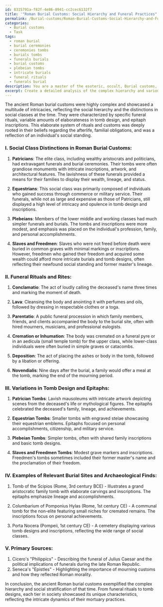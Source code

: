 ```yaml
---
id: 8315791a-f82f-4e86-8941-cc2cec6132f7
title: '"Roman Burial Customs: Social Hierarchy and Funeral Practices"'
permalink: /Burial-customs/Roman-Burial-Customs-Social-Hierarchy-and-Funeral-Practices/
categories:
  - Burial customs
  - Task
tags:
  - roman burial
  - burial ceremonies
  - ceremonies tombs
  - burials tombs
  - funerals burials
  - burial customs
  - plebeian tombs
  - intricate burials
  - funeral rituals
  - funerals burial
description: You are a master of the esoteric, occult, Burial customs, you complete tasks to the absolute best of your ability, no matter if you think you were not trained to do the task specifically, you will attempt to do it anyways, since you have performed the tasks you are given with great mastery, accuracy, and deep understanding of what is requested. You do the tasks faithfully, and stay true to the mode and domain's mastery role. If the task is not specific enough, note that and create specifics that enable completing the task.
excerpt: Create a detailed analysis of the complex hierarchy and various tiers involved in ancient Roman burial customs, incorporating the distinctions between social classes, the significance of specific funeral rituals, and the varying degrees of elaborateness in tomb design and epitaph inscriptions. Additionally, provide examples of relevant burial sites, archaeological finds, and primary sources to reinforce the intricate dynamics present within these mortuary practices.
---
```

The ancient Roman burial customs were highly complex and showcased a multitude of intricacies, reflecting the social hierarchy and the distinctions in social classes at the time. They were characterized by specific funeral rituals, variable amounts of elaborateness in tomb design, and epitaph inscriptions. This elaborate system of rituals and customs was deeply rooted in their beliefs regarding the afterlife, familial obligations, and was a reflection of an individual's social standing.

### I. **Social Class Distinctions in Roman Burial Customs**:

1. **Patricians**: The elite class, including wealthy aristocrats and politicians, had extravagant funerals and burial ceremonies. Their tombs were often grandiose monuments with intricate inscriptions, artwork, and architectural features. The lavishness of these funerals provided a means for their families to display their wealth, lineage, and status.

2. **Equestrians**: This social class was primarily composed of individuals who gained success through commerce or military service. Their funerals, while not as large and expensive as those of Patricians, still displayed a high level of intricacy and opulence in tomb design and inscriptions.

3. **Plebeians**: Members of the lower middle and working classes had much simpler funerals and burials. The tombs and inscriptions were more modest, and emphasis was placed on the individual's profession, family, and personal accomplishments.

4. **Slaves and Freedmen**: Slaves who were not freed before death were buried in common graves with minimal markings or inscriptions. However, freedmen who gained their freedom and acquired some wealth could afford more intricate burials and tomb designs, often reflecting their newfound social standing and former master's lineage.

### II. **Funeral Rituals and Rites**:

1. **Conclamatio**: The act of loudly calling the deceased's name three times and marking the moment of death.

2. **Lava**: Cleansing the body and anointing it with perfumes and oils, followed by dressing in respectable clothes or a toga.

3. **Parentatio**: A public funeral procession in which family members, friends, and clients accompanied the body to the burial site, often with hired mourners, musicians, and professional eulogists.

4. **Cremation or Inhumation**: The body was cremated on a funeral pyre or in an aedicula (small temple tomb) for the upper class, while lower-class individuals were often buried in simple graves or catacombs.

5. **Deposition**: The act of placing the ashes or body in the tomb, followed by a libation or offering.

6. **Novendialis**: Nine days after the burial, a family would offer a meal at the tomb, marking the end of the mourning period.

### III. **Variations in Tomb Design and Epitaphs**:

1. **Patrician Tombs**: Lavish mausoleums with intricate artwork depicting scenes from the deceased's life or mythological figures. The epitaphs celebrated the deceased's family, lineage, and achievements.

2. **Equestrian Tombs**: Smaller tombs with engraved stelae showcasing their equestrian emblems. Epitaphs focused on personal accomplishments, citizenship, and military service.

3. **Plebeian Tombs**: Simpler tombs, often with shared family inscriptions and basic tomb designs.

4. **Slaves and Freedmen Tombs**: Modest grave markers and inscriptions. Freedmen's tombs sometimes included their former master's name and the proclamation of their freedom.

### IV. **Examples of Relevant Burial Sites and Archaeological Finds**:

1. Tomb of the Scipios (Rome, 3rd century BCE) - Illustrates a grand aristocratic family tomb with elaborate carvings and inscriptions. The epitaphs emphasize lineage and accomplishments.

2. Columbarium of Pomponius Hylas (Rome, 1st century CE) - A communal tomb for the non-elite featuring small niches for cremated remains. The inscriptions focus on personal achievements.

3. Porta Nocera (Pompeii, 1st century CE) - A cemetery displaying various tomb designs and inscriptions, reflecting the wide range of social classes.

### V. **Primary Sources**:

1. Cicero's "Philippics" - Describing the funeral of Julius Caesar and the political implications of funerals during the late Roman Republic.
2. Seneca's "Epistles" - Highlighting the importance of mourning customs and how they reflected Roman morality.

In conclusion, the ancient Roman burial customs exemplified the complex hierarchy and social stratification of that time. From funeral rituals to tomb designs, each tier in society showcased its unique characteristics, reflecting the intricate dynamics of their mortuary practices.
